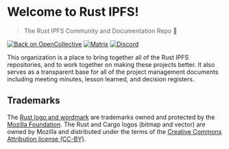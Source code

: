 # Welcome to Rust IPFS!
> The Rust IPFS Community and Documentation Repo :crab:

[![Back on OpenCollective](https://img.shields.io/badge/open%20collective-donate-yellow.svg)](https://opencollective.com/ipfs-rust)  [![Matrix](https://img.shields.io/badge/matrix-%23rust_ipfs%3Amatrix.org-blue.svg)](https://riot.im/app/#/room/#rust-ipfs:matrix.org) [![Discord](https://img.shields.io/discord/475789330380488707?color=blueviolet&label=discord)](https://discord.gg/9E5SFvW) 

This organization is a place to bring together all of the Rust IPFS repositories, and to work together on making these projects better. It also serves as a transparent base for all of the project management documents including meeting minutes, lesson learned, and decision registers.

## Trademarks

The [Rust logo and wordmark](https://www.rust-lang.org/policies/media-guide) are trademarks owned and protected by the [Mozilla Foundation](https://mozilla.org). The Rust and Cargo logos (bitmap and vector) are owned by Mozilla and distributed under the terms of the [Creative Commons Attribution license (CC-BY)](https://creativecommons.org/licenses/by/4.0/).

